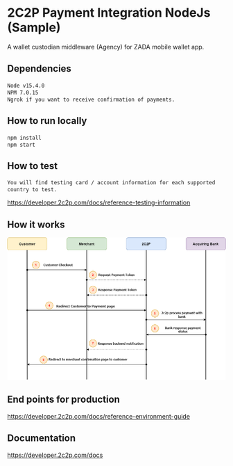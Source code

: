 # 2C2P Payment Integration NodeJs (Sample)

A wallet custodian middleware (Agency) for ZADA mobile wallet app.

## Dependencies

```
Node v15.4.0
NPM 7.0.15
Ngrok if you want to receive confirmation of payments.
```

## How to run locally

```
npm install
npm start
```

## How to test

```
You will find testing card / account information for each supported country to test.
```
https://developer.2c2p.com/docs/reference-testing-information


## How it works

![alt tag](/howitworks.png)


## End points for production
https://developer.2c2p.com/docs/reference-environment-guide


## Documentation

https://developer.2c2p.com/docs
